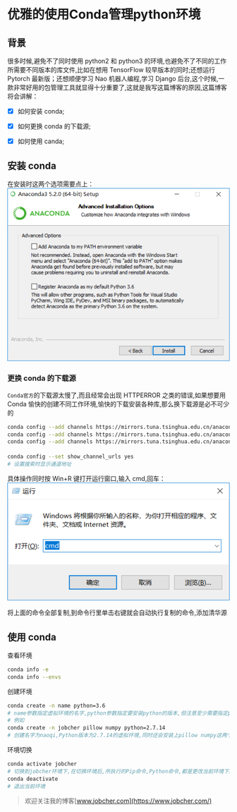 # 优雅的使用Conda管理python环境


## 背景


很多时候,避免不了同时使用 python2 和 python3 的环境,也避免不了不同的工作所需要不同版本的库文件,比如在想用 TensorFlow 较早版本的同时;还想运行 Pytorch 最新版；还想顺便学习 Nao 机器人编程,学习 Django 后台,这个时候,一款非常好用的包管理工具就显得十分重要了,这就是我写这篇博客的原因,这篇博客将会讲解：

- [x] 如何安装 conda;
- [x] 如何更换 conda 的下载源;
- [x] 如何使用 canda;


## 安装 conda

在安装时这两个选项需要点上：  
![conda_install](/images/conda_install.png)

### 更换 conda 的下载源

`Conda官方`的下载源太慢了,而且经常会出现 HTTPERROR 之类的错误,如果想要用 Conda 愉快的创建不同工作环境,愉快的下载安装各种库,那么换下载源是必不可少的

```sh
conda config --add channels https://mirrors.tuna.tsinghua.edu.cn/anaconda/pkgs/free/
conda config --add channels https://mirrors.tuna.tsinghua.edu.cn/anaconda/cloud/conda-forge
conda config --add channels https://mirrors.tuna.tsinghua.edu.cn/anaconda/cloud/msys2/

conda config --set show_channel_urls yes
# 设置搜索时显示通道地址
```

具体操作同时按 Win+R 键打开运行窗口,输入 cmd,回车：  
![cmd-conda](/images/cmd-conda.png)

将上面的命令全部复制,到命令行里单击右键就会自动执行复制的命令,添加清华源

## 使用 conda

查看环境

```sh
conda info -e
conda info --envs
```

创建环境

```sh
conda create -n name python=3.6
# name参数指定虚拟环境的名字,python参数指定要安装python的版本,但注意至少需要指定python版本或者要安装的包,在后一种情况下,自动安装最新python版本
# 例如
conda create -n jobcher pillow numpy python=2.7.14
# 创建名字为naoqi,Python版本为2.7.14的虚拟环境,同时还会安装上pillow numpy这两个库
```

环境切换

```sh
conda activate jobcher
# 切换到jobcher环境下,在切换环境后,所执行的Pip命令,Python命令,都是更改当前环境下的,不会影响到其他的环境
conda deactivate
# 退出当前环境
```


>欢迎关注我的博客[www.jobcher.com](https://www.jobcher.com/)


